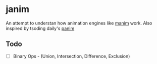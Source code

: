 # janim

An attempt to understan how animation engines like [manim](https://github.com/3b1b/manim) work. Also inspired by tsoding daily's [panim](https://github.com/tsoding/panim)

## Todo

- [ ] Binary Ops - (Union, Intersection, Difference, Exclusion)
